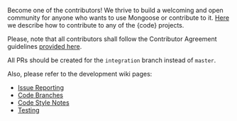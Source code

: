 Become one of the contributors! We thrive to build a welcoming and open community for anyone who wants to use Mongoose or contribute to it. [Here](https://github.com/thecodeteam/codedellemc.github.io/wiki/How-to-contribute-to-%7Bcode%7D-and-add-your-project) we describe how to contribute to any of the {code} projects.

Please, note that all contributors shall follow the Contributor Agreement guidelines [provided here](https://github.com/thecodeteam/codedellemc.github.io/wiki/Contributor-Agreement).

All PRs should be created for the `integration` branch instead of `master`.

Also, please refer to the development wiki pages:

* [Issue Reporting](https://github.com/emc-mongoose/mongoose/wiki/Issue-Reporting)
* [Code Branches](https://github.com/emc-mongoose/mongoose/wiki/Code-Branches)
* [Code Style Notes](https://github.com/emc-mongoose/mongoose/wiki/Code-Style)
* [Testing](https://github.com/emc-mongoose/mongoose/wiki/Testing)
